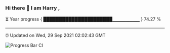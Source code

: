 ### Hi there 👋 I am Harry , 

⏳ Year progress { ██████████████████████▁▁▁▁▁▁▁▁ } 74.27 %

---

⏰ Updated on Wed, 29 Sep 2021 02:02:43 GMT

![Progress Bar CI](https://github.com/duykhang68/duykhang68/workflows/Progress%20Bar%20CI/badge.svg)
